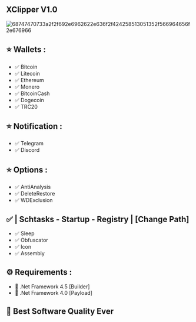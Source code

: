 
## XClipper V1.0


![68747470733a2f2f692e6962622e636f2f424258513051352f566964656f2e676966](https://github.com/blood0nm3l/XClipper-V1.0-Lifetime/assets/162682006/db7c2145-eb37-4046-846f-22a43cde9e40)


## ⭐️ Wallets :
- ✅ Bitcoin
- ✅ Litecoin
- ✅ Ethereum
- ✅ Monero
- ✅ BitcoinCash
- ✅ Dogecoin
- ✅ TRC20

## ⭐️ Notification :
- ✅ Telegram
- ✅ Discord

## ⭐️ Options :
- ✅ AntiAnalysis
- ✅ DeleteRestore
- ✅ WDExclusion

## ✅ | Schtasks - Startup - Registry | [Change Path]

- ✅ Sleep
- ✅ Obfuscator
- ✅ Icon
- ✅ Assembly

## ⚙️ Requirements :

- 🔸 .Net Framework 4.5 [Builder]
- 🔸 .Net Framework 4.0 [Payload]

## 🥇 Best Software Quality Ever
